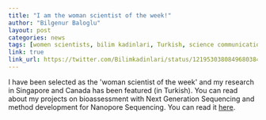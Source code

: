 ```yaml
---
title: "I am the woman scientist of the week!"
author: "Bilgenur Baloglu"
layout: post
categories: news
tags: [women scientists, bilim kadinlari, Turkish, science communication]
link: true
link_url: https://twitter.com/Bilimkadinlari/status/1219530380849680384?s=20
---
```



 I have been selected as the 'woman scientist of the week' and my research in Singapore and Canada has been featured (in Turkish). 
 You can read about my projects on bioassessment with Next Generation Sequencing and method development for Nanopore Sequencing. 
 You can read it [here](https://twitter.com/Bilimkadinlari/status/1219530380849680384?s=20).
